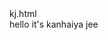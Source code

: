 <!DOCTYPE html>
<html>
      <head>
            kj.html
      </head>
      <body>
            <div>
                  hello it's kanhaiya jee
            </div>
      </body>
</html>

